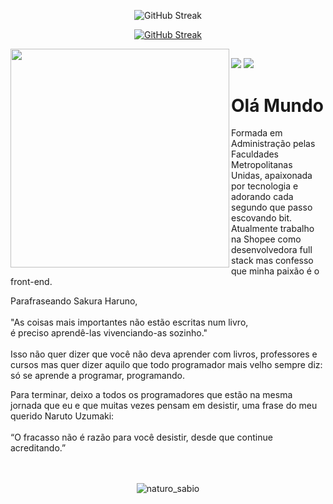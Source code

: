 <p align="center"
   
![GitHub Streak](https://github.com/ldsleticia/gamaPanAcademyJavaBasico/blob/main/panGamaAcademy/assets/download20211104220102.png)

</p>


<p align="center"
        
[![GitHub Streak](http://github-readme-streak-stats.herokuapp.com?user=ldsleticia&theme=blue-green&date_format=M%20j%5B%2C%20Y%5D)](https://git.io/streak-stats)

</p>

<p align="left">
  <img width="350px" align="left" src="https://github-readme-stats.vercel.app/api/top-langs/?username=ldsleticia&hide=html&layout=compact&theme=github_dark" />
</p>

<!-- <p align="right">
   <img width="400px" align="rigth" src="https://github-readme-stats.vercel.app/api?username=ldsleticia&show_icons=true&theme=github_dark" />
</p>

<div style="display: inline_block"><br>
  <img align="center" alt="Leticia-Js" height="30" width="40" src="https://raw.githubusercontent.com/devicons/devicon/master/icons/javascript/javascript-plain.svg">
  <img align="center" alt="Leticia-HTML" height="30" width="40" src="https://raw.githubusercontent.com/devicons/devicon/master/icons/html5/html5-original.svg">
  <img align="center" alt="Leticia-CSS" height="30" width="40" src="https://raw.githubusercontent.com/devicons/devicon/master/icons/css3/css3-original.svg">
  <img align="center" alt="Leticia-Clojure" height="30" width="40" src="https://github.com/devicons/devicon/blob/master/icons/clojure/clojure-original.svg">
  <img align="center" alt="Leticia-Clojure" height="30" width="40" src="https://github.com/devicons/devicon/blob/master/icons/python/python-original.svg">
  <img align="center" alt="Leticia-Java" height="30" width="40" src="https://github.com/devicons/devicon/blob/master/icons/java/java-original.svg">
</div> -->

##

<div> 
  <a href = "mailto:lds.leticia.dos.santos@gmail.com"><img src="https://img.shields.io/badge/-Gmail-%23333?style=for-the-badge&logo=gmail&logoColor=white" target="_blank"></a>
  <a href="https://www.linkedin.com/in/let%C3%ADcia-dos-santos/" target="_blank"><img src="https://img.shields.io/badge/-LinkedIn-%230077B5?style=for-the-badge&logo=linkedin&logoColor=white" target="_blank"></a> 


# Olá Mundo

  Formada em Administração pelas Faculdades Metropolitanas Unidas, apaixonada por tecnologia e adorando cada segundo que passo escovando bit. <br>
  Atualmente trabalho na Shopee como desenvolvedora full stack mas confesso que minha paixão é o front-end. <br>
 
  Parafraseando Sakura Haruno, <br><br>
  "As coisas mais importantes não estão escritas num livro, <br>
  é preciso aprendê-las vivenciando-as sozinho."<br><br>
  Isso não quer dizer que você não deva aprender com livros, professores e cursos mas quer dizer aquilo que todo programador mais velho sempre diz: só se aprende a programar, programando.<br>
       
   Para terminar, deixo a todos os programadores que estão na mesma jornada que eu e que muitas vezes pensam em desistir, uma frase do meu querido Naruto Uzumaki: <br><br>
   “O fracasso não é razão para você desistir, desde que continue acreditando.”<br><br><br>
           
 <p align="center" 
       
![naturo_sabio](https://user-images.githubusercontent.com/34607590/102846507-e9e04a80-43ee-11eb-8fc6-71c93368f879.gif)
       </p>
